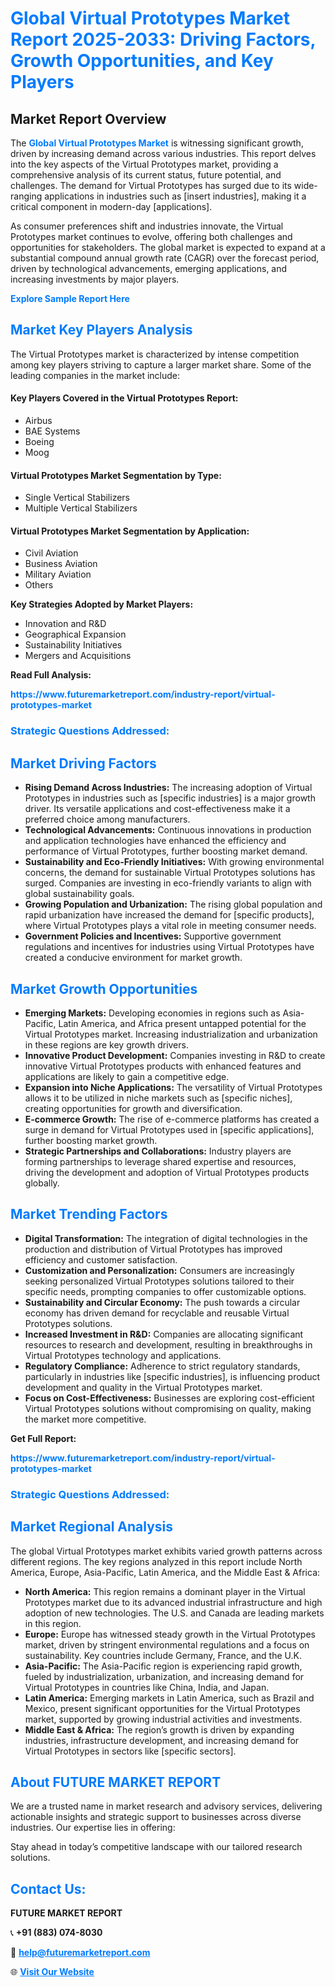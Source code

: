 <h1 style="color: #007BFF;">Global Virtual Prototypes Market Report 2025-2033: Driving Factors, Growth Opportunities, and Key Players</h1>

<section id="overview">
<h2>Market Report Overview</h2>
<p>The <a href="https://www.futuremarketreport.com/industry-report/virtual-prototypes-market" style="color: #007BFF; text-decoration: none;"><strong>Global Virtual Prototypes Market</strong></a> is witnessing significant growth, driven by increasing demand across various industries. This report delves into the key aspects of the Virtual Prototypes market, providing a comprehensive analysis of its current status, future potential, and challenges. The demand for Virtual Prototypes has surged due to its wide-ranging applications in industries such as [insert industries], making it a critical component in modern-day [applications].</p>
<p>As consumer preferences shift and industries innovate, the Virtual Prototypes market continues to evolve, offering both challenges and opportunities for stakeholders. The global market is expected to expand at a substantial compound annual growth rate (CAGR) over the forecast period, driven by technological advancements, emerging applications, and increasing investments by major players.</p>
</section>

<section id="overview">
<p><a href="https://www.futuremarketreport.com/request-sample/reportId=37428" style="color: #007BFF; text-decoration: none;"><strong>Explore Sample Report Here</strong></a></p>
</section>

<section id="key-players">
<h2 style="color: #007BFF;">Market Key Players Analysis</h2>
<p>The Virtual Prototypes market is characterized by intense competition among key players striving to capture a larger market share. Some of the leading companies in the market include:</p>
<h4>Key Players Covered in the Virtual Prototypes Report:</h4>
<ul><li>Airbus</li><li>BAE Systems</li><li>Boeing</li><li>Moog</li></ul>
<h4>Virtual Prototypes Market Segmentation by Type:</h4>
<ul><li>Single Vertical Stabilizers</li><li>Multiple Vertical Stabilizers</li></ul>

<h4>Virtual Prototypes Market Segmentation by Application:</h4>
<ul><li>Civil Aviation</li><li>Business Aviation</li><li>Military Aviation</li><li>Others</li></ul>
<p><strong>Key Strategies Adopted by Market Players:</strong></p>
<ul>
<li>Innovation and R&D</li>
<li>Geographical Expansion</li>
<li>Sustainability Initiatives</li>
<li>Mergers and Acquisitions</li>
</ul>
</section>

<section>
<p><strong>Read Full Analysis: </strong></p><a href="https://www.futuremarketreport.com/industry-report/virtual-prototypes-market" style="color: #007BFF; text-decoration: none;"><strong>https://www.futuremarketreport.com/industry-report/virtual-prototypes-market</strong></a>
<h3 style="color: #007BFF;">Strategic Questions Addressed:</h3>
</section>

<section id="driving-factors">
<h2 style="color: #007BFF;">Market Driving Factors</h2>
<ul>
<li><strong>Rising Demand Across Industries:</strong> The increasing adoption of Virtual Prototypes in industries such as [specific industries] is a major growth driver. Its versatile applications and cost-effectiveness make it a preferred choice among manufacturers.</li>
<li><strong>Technological Advancements:</strong> Continuous innovations in production and application technologies have enhanced the efficiency and performance of Virtual Prototypes, further boosting market demand.</li>
<li><strong>Sustainability and Eco-Friendly Initiatives:</strong> With growing environmental concerns, the demand for sustainable Virtual Prototypes solutions has surged. Companies are investing in eco-friendly variants to align with global sustainability goals.</li>
<li><strong>Growing Population and Urbanization:</strong> The rising global population and rapid urbanization have increased the demand for [specific products], where Virtual Prototypes plays a vital role in meeting consumer needs.</li>
<li><strong>Government Policies and Incentives:</strong> Supportive government regulations and incentives for industries using Virtual Prototypes have created a conducive environment for market growth.</li>
</ul>
</section>

<section id="growth-opportunities">
<h2 style="color: #007BFF;">Market Growth Opportunities</h2>
<ul>
<li><strong>Emerging Markets:</strong> Developing economies in regions such as Asia-Pacific, Latin America, and Africa present untapped potential for the Virtual Prototypes market. Increasing industrialization and urbanization in these regions are key growth drivers.</li>
<li><strong>Innovative Product Development:</strong> Companies investing in R&D to create innovative Virtual Prototypes products with enhanced features and applications are likely to gain a competitive edge.</li>
<li><strong>Expansion into Niche Applications:</strong> The versatility of Virtual Prototypes allows it to be utilized in niche markets such as [specific niches], creating opportunities for growth and diversification.</li>
<li><strong>E-commerce Growth:</strong> The rise of e-commerce platforms has created a surge in demand for Virtual Prototypes used in [specific applications], further boosting market growth.</li>
<li><strong>Strategic Partnerships and Collaborations:</strong> Industry players are forming partnerships to leverage shared expertise and resources, driving the development and adoption of Virtual Prototypes products globally.</li>
</ul>
</section>

<section id="trending-factors">
<h2 style="color: #007BFF;">Market Trending Factors</h2>
<ul>
<li><strong>Digital Transformation:</strong> The integration of digital technologies in the production and distribution of Virtual Prototypes has improved efficiency and customer satisfaction.</li>
<li><strong>Customization and Personalization:</strong> Consumers are increasingly seeking personalized Virtual Prototypes solutions tailored to their specific needs, prompting companies to offer customizable options.</li>
<li><strong>Sustainability and Circular Economy:</strong> The push towards a circular economy has driven demand for recyclable and reusable Virtual Prototypes solutions.</li>
<li><strong>Increased Investment in R&D:</strong> Companies are allocating significant resources to research and development, resulting in breakthroughs in Virtual Prototypes technology and applications.</li>
<li><strong>Regulatory Compliance:</strong> Adherence to strict regulatory standards, particularly in industries like [specific industries], is influencing product development and quality in the Virtual Prototypes market.</li>
<li><strong>Focus on Cost-Effectiveness:</strong> Businesses are exploring cost-efficient Virtual Prototypes solutions without compromising on quality, making the market more competitive.</li>
</ul>
</section>

<section>
<p><strong>Get Full Report: </strong></p><a href="https://www.futuremarketreport.com/industry-report/virtual-prototypes-market" style="color: #007BFF; text-decoration: none;"><strong>https://www.futuremarketreport.com/industry-report/virtual-prototypes-market</strong></a>
<h3 style="color: #007BFF;">Strategic Questions Addressed:</h3>
</section>


<section id="regional-analysis">
<h2 style="color: #007BFF;">Market Regional Analysis</h2>
<p>The global Virtual Prototypes market exhibits varied growth patterns across different regions. The key regions analyzed in this report include North America, Europe, Asia-Pacific, Latin America, and the Middle East & Africa:</p>
<ul>
<li><strong>North America:</strong> This region remains a dominant player in the Virtual Prototypes market due to its advanced industrial infrastructure and high adoption of new technologies. The U.S. and Canada are leading markets in this region.</li>
<li><strong>Europe:</strong> Europe has witnessed steady growth in the Virtual Prototypes market, driven by stringent environmental regulations and a focus on sustainability. Key countries include Germany, France, and the U.K.</li>
<li><strong>Asia-Pacific:</strong> The Asia-Pacific region is experiencing rapid growth, fueled by industrialization, urbanization, and increasing demand for Virtual Prototypes in countries like China, India, and Japan.</li>
<li><strong>Latin America:</strong> Emerging markets in Latin America, such as Brazil and Mexico, present significant opportunities for the Virtual Prototypes market, supported by growing industrial activities and investments.</li>
<li><strong>Middle East & Africa:</strong> The region’s growth is driven by expanding industries, infrastructure development, and increasing demand for Virtual Prototypes in sectors like [specific sectors].</li>
</ul>
</section>

<footer>
<h2 style="color: #007BFF;">About FUTURE MARKET REPORT</h2>
<p>We are a trusted name in market research and advisory services, delivering actionable insights and strategic support to businesses across diverse industries. Our expertise lies in offering:</p>

<p>Stay ahead in today’s competitive landscape with our tailored research solutions.</p>

<h2 style="color: #007BFF;">Contact Us:</h2>
<p><strong>FUTURE MARKET REPORT</strong></p>
<p>📞 <strong>+91 (883) 074-8030</strong></p>
<p>📧 <strong><a href="mailto:help@futuremarketreport.com" style="color: #007BFF;">help@futuremarketreport.com</a></strong></p>
<p>🌐 <strong><a href="https://www.futuremarketreport.com/" style="color: #007BFF;">Visit Our Website</a></strong></p>
</footer>